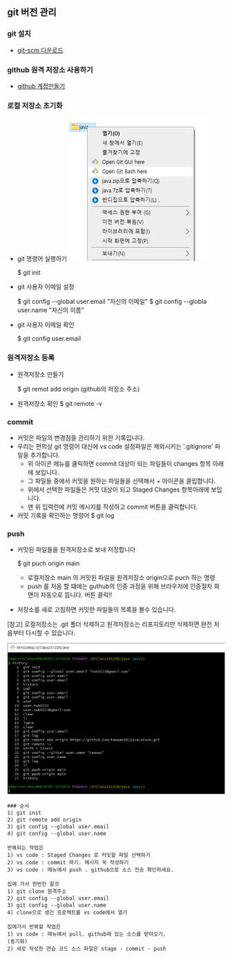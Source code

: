 ## git 버전 관리

### git 설치 
 * [git-scm 다운로드](https://git-scm.com/)

### github 원격 저장소 사용하기
 * [github 계정만들기](https://github.com/)

### 로컬 저장소 초기화
 * git 명령어 실행하기
  ![Alt text](images/1.jpg)
  
     $ git init

 * git 사용자 이메일 설정

     $ git config --global user.email "자신의 이메일"
     $ git config --globla user.name "자신의 이름"
 * git 사용자 이메일 확인

     $ git config user.email

### 원격저장소 등록

 * 원격저장소 만들기

     $ git remot add origin (github의 저장소 주소)

 * 원격저장소 확인
     $ git remote -v

### commit

 * 커밋은 파일의 변경점을 관리하기 위한 기록입니다.
 * 우리는 편의상 git 명령어 대신에 vs code 설정파일은 제외시키는 '.gitignore' 파일을 추가합니다.
     - 위 아이콘 메뉴를 클릭하면 commit 대상이 되는 파일들이 changes 항목 아래에 보입니다.
     - 그 파일들 중에서 커밋을 원하는 파일들을 선택해서 + 아이콘을 클립합니다.
     - 위에서 선택한 파일들은 커밋 대상이 되고 Staged Changes 항목아래에 보입니다.
     - 맨 위 입력란에 커밋 메시지를 작성하고 commit 버튼을 클릭합니다.
 * 커밋 기록을 확인하는 명령어
     $ git log

### push

 * 커밋된 파일들을 원격저장소로 보내 저장합니다

     $ git puch origin main

     - 로컬저장소 main 의 커밋된 파일을 원격저장소 origin으로 puch 하는 명령
     - push 를 처음 할 떄에는 guthub의 인증 과정을 위해 브라우저에 인증절차 화면이 자동으로 뜹니다. 버튼 클릭!!

 * 저장소를 새로 고침하면 커밋한 파일들의 목록을 볼수 있습니다.

 [참고] 로컬저장소는 .git 폴더 삭제하고 원격저장소는 리포지토리만 삭제하면 완전 처음부터 다시할 수 있습니다.


![Alt text](images/22.png)



    ### 순서
    1) git init
    2) git remote add origin
    3) git config --global user.email
    4) git config --global user.name

    반복되는 작업은
    1) vs code : Staged Changes 로 커밋할 파일 선택하기
    2) vs code : commit 하기. 메시지 꼭 작성하기
    3) vs code : 메뉴에서 push . github으로 소스 전송 확인하세요.

    집에 가서 한번만 할것
    1) git clone 원격주소
    2) git config --global user.email
    3) git config --global user.name
    4) clone으로 생긴 프로젝트를 vs code에서 열기

    집에가서 반복할 작업은
    1) vs code : 메뉴에서 pull. github에 있는 소스를 받아오기.
    (동기화)
    2) 새로 작성한 연습 코드 소스 파일은 stage - commit - push 